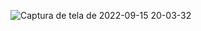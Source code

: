  ![Captura de tela de 2022-09-15 20-03-32](https://user-images.githubusercontent.com/102192169/190523601-ce6777e8-8137-486d-8e90-39032c468496.png)
